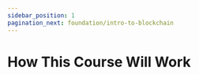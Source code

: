 ```yaml
---
sidebar_position: 1
pagination_next: foundation/intro-to-blockchain
---
```

# How This Course Will Work